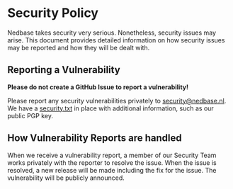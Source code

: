 # Security Policy

Nedbase takes security very serious. Nonetheless, security issues may arise.
This document provides detailed information on how security issues may be
reported and how they will be dealt with.

## Reporting a Vulnerability

**Please do not create a GitHub Issue to report a vulnerability!**

Please report any security vulnerabilities privately to security@nedbase.nl.
We have a [security.txt](https://www.nedbase.nl/.well-known/security.txt) in
place with additional information, such as our public PGP key.

## How Vulnerability Reports are handled

When we receive a vulnerability report, a member of our Security Team works
privately with the reporter to resolve the issue. When the issue is resolved,
a new release will be made including the fix for the issue. The vulnerability
will be publicly announced.
